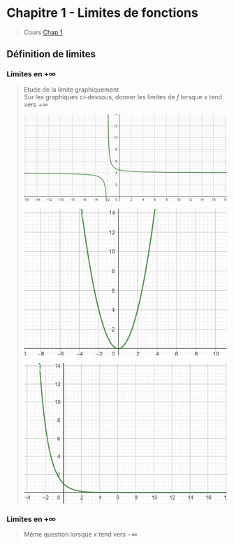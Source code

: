 # Chapitre 1 - Limites de fonctions 

> Cours 
> [Chap 1](./cours/Cours-Chap1.pdf)

## Définition de limites 
### Limites en $+\infty$

>Etude de la limite graphiquement <br>
>Sur les graphiques ci-dessous, donner les limites de $f$ lorsque $x$ tend vers $+\infty$ 
>
>![courbe1](./images/infini1.png)
>
>![courbe2](./images/infini2.png)
>
>![courbe3](./images/infini3.png)
>

### Limites en $+\infty$

>Même question lorsque $x$ tend vers $-\infty$

